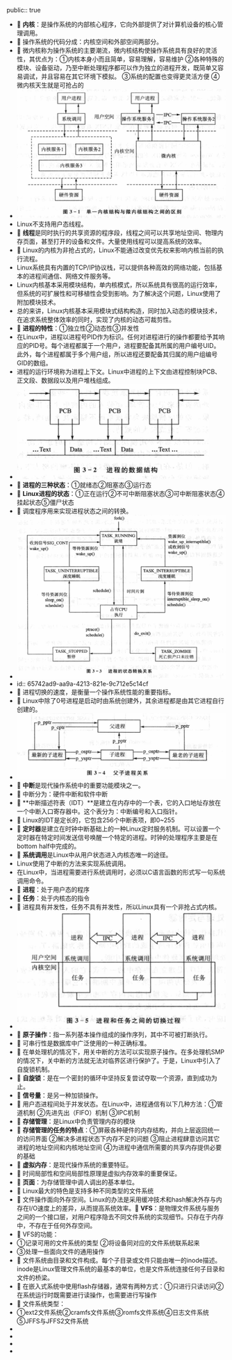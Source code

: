 public:: true

- 🔵 **内核**：是操作系统的内部核心程序，它向外部提供了对计算机设备的核心管理调用。
- 🔵 操作系统的代码分成：内核空间和外部空间两部分。
- 🔵 微内核称为操作系统的主要潮流，微内核结构使操作系统具有良好的灵活性，其优点为：①内核本身小而且简单，容易理解，容易维护 ②各种特殊的模块、设备驱动，乃至中断处理程序都可以作为独立的进程开发，既简单又容易调试，并且容易在其它环境下模拟。 ③系统的配置也变得更灵活方便 ④微内核天生就是可抢占的
- ![image.png](../assets/image_1702110838593_0.png)
- Linux不支持用户态线程。
- 🔵 **线程**是同时执行的共享资源的程序段，线程之间可以共享地址空间、物理内存页面，甚至打开的设备和文件。大量使用线程可以提高系统的效率。
- 🔵 Linux的内核为非抢占式的，Linux不能通过改变优先权来影响内核当前的执行流程。
- Linux系统具有内置的TCP/IP协议栈，可以提供各种高效的网络功能，包括基本的进程间通信、网络文件服务等。
- Linux内核基本采用模块结构，单内核模式，所以系统具有很高的运行效率，但系统的可扩展性和可移植性会受到影响。为了解决这个问题，Linux使用了附加模块技术。
- 总的来讲，Linux内核基本采用模块式结构构造，同时加入动态的模块技术，在追求系统整体效率的同时，实现了内核的动态可裁剪性。
- 🔵 **进程的特性**：①独立性②动态性③并发性
- 在Linux中，进程以进程号PID作为标识。任何对进程进行的操作都要给予其响应的PID号。每个进程都属于一个用户，进程要配备其所属的用户编号UID。此外，每个进程都属于多个用户组，所以进程还要配备其归属的用户组编号GID的数组。
- 进程的运行环境称为进程上下文。Linux中进程的上下文由进程控制块PCB、正文段、数据段以及用户堆栈组成。
- ![image.png](../assets/image_1702111746462_0.png)
- 🔵 **进程的三种状态**：①就绪态②阻塞态③运行态
- 🔵 **Linux进程的状态**：①正在运行②不可中断阻塞状态③可中断阻塞状态④挂起状态⑤僵尸状态
- 🔵 调度程序用来实现进程状态之间的转换。
- ![image.png](../assets/image_1702111960381_0.png)
- id:: 65742ad9-aa9a-4213-821e-9c712e5c14cf
- 🔵 进程切换的速度，是衡量一个操作系统性能的重要指标。
- 🔵 Linux中除了0号进程是启动时由系统创建外，其余进程都是由其它进程自行创建的。
- ![image.png](../assets/image_1702118398555_0.png)
- 🔵 **中断**是现代操作系统中的重要功能模块之一。
- 🔵 中断分为：硬件中断和软件中断
- 🔵 **中断描述符表（IDT）**是建立在内存中的一个表，它的入口地址存放在一个中断入口寄存器中。这个表分为：中断编号和入口指针。
- 🔵 Linux的IDT是定长的，它包含256个中断表项，即0~255
- 🔵 **定时器**是建立在时钟中断基础上的一种Linux定时服务机制。可以设置一个定时器在特定时间发送信号唤醒一个特定的进程。时钟的处理程序主要是在bottom half中完成的。
- 🔵 **系统调用**是Linux中从用户状态进入内核态唯一的途径。
- Linux使用了中断的方法来实现系统调用。
- 在Linux中，当进程需要进行系统调用时，必须以C语言函数的形式写一句系统调用命令。
- 🔵 **进程**：处于用户态的程序
- 🔵 **任务**：处于内核态的指令
- 🔵 进程具有并发性，任务不具有并发性，所以Linux具有一个非抢占式内核。
- ![image.png](../assets/image_1702119018725_0.png)
- 🔵 **原子操作**：指一系列基本操作组成的操作序列，其中不可被打断执行。
- 🔵 可串行性是数据库中广泛使用的一种正确标准。
- 🔵 在单处理机的情况下，用关中断的方法可以实现原子操作。在多处理机SMP的情况下，关中断的方法就无法对临界区进行保护了。于是，Linux中引入了自旋锁机制。
- 🔵 **自旋锁**：是在一个密封的循环中坚持反复尝试夺取一个资源，直到成功为止。
- 🔵 **信号量**：是另一种加锁操作。
- 🔵 用户态进程间处于并发状态。在Linux中，进程通信有以下几种方法：①管道机制 ②先进先出（FIFO）机制 ③IPC机制
- 🔵 **存储管理**：是Linux中负责管理内存的模块
- 🔵 **存储管理的任务的特点**：①屏蔽各种硬件的内存结构，并向上层返回统一的访问界面 ②解决多进程状态下内存不足的问题 ③阻止进程肆意访问其它进程的地址空间和内核地址空间 ④为进程中通信所需要的共享内存提供必要的基础
- 🔵 **虚拟内存**：是现代操作系统的重要特征。
- 🔵 时间局部性和空间局部性原理是虚拟内存效率的重要保证。
- 🔵 **页面**：为存储管理中调人调出的基本单位。
- 🔵 Linux最大的特色是支持多种不同类型的文件系统
- 🔵 文件操作面向外存空间。Linux的办法是采用缓冲技术和hash解决外存与内存在I/O速度上的差异，从而提高系统效率。🔵 **VFS**：是物理文件系统与服务之间的一个接口层，对用户程序隐去不同文件系统的实现细节。只存在于内存中，不存在于任何外存空间。
- 🔵 VFS的功能：
- ①记录可用的文件系统的类型 ②将设备同对应的文件系统联系起来
- ③处理一些面向文件的通用操作
- 🔵 文件系统由目录和文件构成。每个子目录或文件只能由唯一的inode描述。inode是Linux管理文件系统的最基本的单位，也是文件系统连接任何子目录和文件的桥梁。
- 🔵 在嵌入式系统中使用flash存储器，通常有两种方式：①只进行只读访问②在系统运行时既需要进行读操作，也需要进行写操作
- 🔵 文件系统类型：
- ①ext2文件系统②cramfs文件系统③romfs文件系统④日志文件系统⑤JFFS与JFFS2文件系统
-
-
-
-